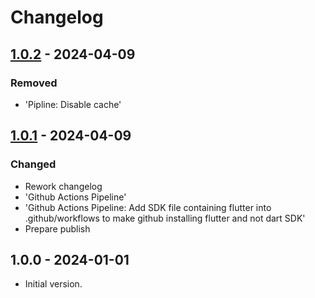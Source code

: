 # Changelog

## [1.0.2] - 2024-04-09

### Removed

- 'Pipline: Disable cache'

## [1.0.1] - 2024-04-09

### Changed

- Rework changelog
- 'Github Actions Pipeline'
- 'Github Actions Pipeline: Add SDK file containing flutter into .github/workflows to make github installing flutter and not dart SDK'
- Prepare publish

## 1.0.0 - 2024-01-01

- Initial version.

[1.0.2]: https://github.com/inlavigo/gg_midi_vars/compare/1.0.1...1.0.2
[1.0.1]: https://github.com/inlavigo/gg_midi_vars/compare/1.0.0...1.0.1
